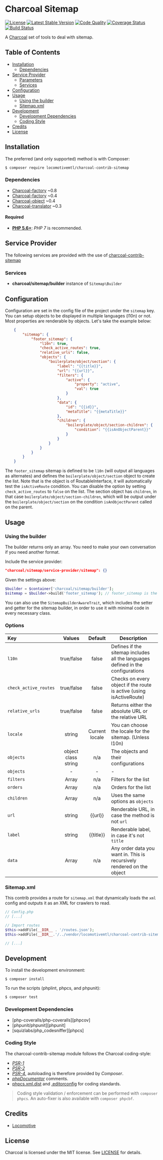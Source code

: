 Charcoal Sitemap
===============

[![License][badge-license]][charcoal-contrib-sitemap]
[![Latest Stable Version][badge-version]][charcoal-contrib-sitemap]
[![Code Quality][badge-scrutinizer]][dev-scrutinizer]
[![Coverage Status][badge-coveralls]][dev-coveralls]
[![Build Status][badge-travis]][dev-travis]

A [Charcoal][charcoal-app] set of tools to deal with sitemap.



## Table of Contents

-   [Installation](#installation)
    -   [Dependencies](#dependencies)
-   [Service Provider](#service-provider)
    -   [Parameters](#parameters)
    -   [Services](#services)
-   [Configuration](#configuration)
-   [Usage](#usage)
    -   [Using the builder](#using-the-builder)
    -   [Sitemap.xml](#sitemap.xml)
-   [Development](#development)
    -  [Development Dependencies](#development-dependencies)
    -  [Coding Style](#coding-style)
-   [Credits](#credits)
-   [License](#license)



## Installation

The preferred (and only supported) method is with Composer:

```shell
$ composer require locomotivemtl/charcoal-contrib-sitemap
```

### Dependencies
- [Charcoal-factory][charcoal-app] ~0.8
- [Charcoal-factory][charcoal-factory] ~0.4
- [Charcoal-object][charcoal-object] ~0.4
- [Charcoal-translator][charcoal-translator] ~0.3

#### Required

-   [**PHP 5.6+**](https://php.net): _PHP 7_ is recommended.


## Service Provider

The following services are provided with the use of [charcoal-contrib-sitemap][charcoal-contrib-sitemap]

### Services

- **charcoal/sitemap/builder** instance of `Sitemap\Builder`

## Configuration

Configuration are set in the config file of the project under the `sitemap` key.
You can setup objects to be displayed in multiple languages (l10n) or not. Most
properties are renderable by objects. Let's take the example below:

```json
    {
        "sitemap": {
            "footer_sitemap": {
                "l10n": true,
                "check_active_routes": true,
                "relative_urls": false,
                "objects": {
                    "boilerplate/object/section": {
                        "label": "{{title}}",
                        "url": "{{url}}",
                        "filters": {
                            "active": {
                                "property": "active",
                                "val": true
                            }
                        },
                        "data": {
                            "id": "{{id}}",
                            "metaTitle": "{{metaTitle}}"
                        },
                        "children": {
                            "boilerplate/object/section-children": {
                                "condition": "{{isAnObjectParent}}"
                            }
                        }
                    }
                }
            }
        }
    }
```
The `footer_sitemap` sitemap is defined to be `l10n` (will output all languages as alternates) and defines
the `boilerplate/object/section` object to create the list. Note that is the object is of RoutableInterface,
it will automatically test the `isActiveRoute` condition. You can disable the option by setting `check_active_routes`
to `false` on the list. The section object has `children`, in that case `boilerplate/object/section-children`, 
which will be output under the `boilerplate/object/section` on the condition `isAnObjectParent` called on the parent.

## Usage

### Using the builder

The builder returns only an array. You need to make your own conversation if you need
another format.

Include the service provider:

```json
"charcoal/sitemap/service-provider/sitemap": {}
```

Given the settings above:

```php
$builder = $container['charcoal/sitemap/builder'];
$sitemap = $builder->build('footer_sitemap'); // footer_sitemap is the ident of the settings you want.
```
You can also use the `SitemapBuilderAwareTrait`, which includes the setter and getter for the sitemap builder, in order
to use it with minimal code in every necessary class.


### Options

| Key                   | Values                | Default           | Description 
|:---                   |:---:                  |:---:              |---          
|`l10n`                 | true/false            | false             | Defines if the sitemap includes all the languages defined in the configurations  
| `check_active_routes` | true/false            | false             | Checks on every object if the route is active (using isActiveRoute)
| `relative_urls`       | true/false            | false             | Returns either the absolute URL or the relative URL
| `locale`              | string                | Current locale    | You can choose the locale for the sitemap. (Unless l10n)
| `objects`             | object class string   | n/a               | The objects and their configurations  
| `objects`             |-                      |-                  |-   
| `filters`             | Array                 | n/a               | Filters for the list  
| `orders`              | Array                 | n/a               | Orders for the list  
| `children`            | Array                 | n/a               | Uses the same options as `objects`
| `url`                 | string                | {{url}}           | Renderable URL, in case the method is not `url`
| `label`               | string                | {{title}}         | Renderable label, in case it's not `title`  
| `data`                | Array                 | n/a               | Any order data you want in. This is recursively rendered on the object  

### Sitemap.xml
This contrib provides a route for `sitemap.xml` that dynamically loads the `xml` config and outputs it 
as an XML for crawlers to read.

```php
// Config.php
// [...]

// Import routes
$this->addFile(__DIR__ . '/routes.json');
$this->addFile(__DIR__.'/../vendor/locomotivemtl/charcoal-contrib-sitemap/config/routes.json');

// [...]
```

## Development

To install the development environment:

```shell
$ composer install
```

To run the scripts (phplint, phpcs, and phpunit):

```shell
$ composer test
```

### Development Dependencies

-   [php-coveralls/php-coveralls][phpcov]
-   [phpunit/phpunit][phpunit]
-   [squizlabs/php_codesniffer][phpcs]



### Coding Style

The charcoal-contrib-sitemap module follows the Charcoal coding-style:

-   [_PSR-1_][psr-1]
-   [_PSR-2_][psr-2]
-   [_PSR-4_][psr-4], autoloading is therefore provided by _Composer_.
-   [_phpDocumentor_](http://phpdoc.org/) comments.
-   [phpcs.xml.dist](phpcs.xml.dist) and [.editorconfig](.editorconfig) for coding standards.

> Coding style validation / enforcement can be performed with `composer phpcs`. An auto-fixer is also available with `composer phpcbf`.

## Credits

-   [Locomotive](https://locomotive.ca/)

## License

Charcoal is licensed under the MIT license. See [LICENSE](LICENSE) for details.


[charcoal-contrib-sitemap]:  https://packagist.org/packages/locomotivemtl/charcoal-contrib-sitemap
[charcoal-app]:              https://packagist.org/packages/locomotivemtl/charcoal-app
[charcoal-factory]:          https://packagist.org/packages/locomotivemtl/charcoal-factory
[charcoal-object]:           https://packagist.org/packages/locomotivemtl/charcoal-object
[charcoal-translator]:       https://packagist.org/packages/locomotivemtl/charcoal-translator
[charcoal-view]:             https://packagist.org/packages/locomotivemtl/charcoal-view

[dev-scrutinizer]:    https://scrutinizer-ci.com/g/locomotivemtl/charcoal-contrib-sitemap/
[dev-coveralls]:      https://coveralls.io/r/locomotivemtl/charcoal-contrib-sitemap
[dev-travis]:         https://travis-ci.org/locomotivemtl/charcoal-contrib-sitemap

[badge-license]:      https://img.shields.io/packagist/l/locomotivemtl/charcoal-contrib-sitemap.svg?style=flat-square
[badge-version]:      https://img.shields.io/packagist/v/locomotivemtl/charcoal-contrib-sitemap.svg?style=flat-square
[badge-scrutinizer]:  https://img.shields.io/scrutinizer/g/locomotivemtl/charcoal-contrib-sitemap.svg?style=flat-square
[badge-coveralls]:    https://img.shields.io/coveralls/locomotivemtl/charcoal-contrib-sitemap.svg?style=flat-square
[badge-travis]:       https://img.shields.io/travis/locomotivemtl/charcoal-contrib-sitemap.svg?style=flat-square

[psr-1]:  https://www.php-fig.org/psr/psr-1/
[psr-2]:  https://www.php-fig.org/psr/psr-2/
[psr-3]:  https://www.php-fig.org/psr/psr-3/
[psr-4]:  https://www.php-fig.org/psr/psr-4/
[psr-6]:  https://www.php-fig.org/psr/psr-6/
[psr-7]:  https://www.php-fig.org/psr/psr-7/
[psr-11]: https://www.php-fig.org/psr/psr-11/

